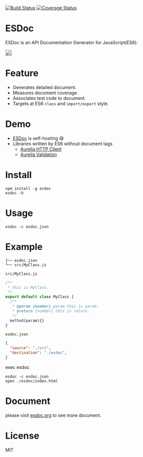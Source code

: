 [![Build Status](https://travis-ci.org/h13i32maru/esdoc.svg?branch=master)](https://travis-ci.org/h13i32maru/esdoc)
[![Coverage Status](https://coveralls.io/repos/h13i32maru/esdoc/badge.svg)](https://coveralls.io/r/h13i32maru/esdoc)
<span class="esdoc-coverage"></span>

# ESDoc

ESDoc is an API Documentation Generator for JavaScript(ES6).

<img class="screen-shot" src="https://esdoc.org/image/top.png" style="max-width: 500px; border: 1px solid rgba(0,0,0,0.1); box-shadow: 1px 1px 1px rgba(0,0,0,0.5);">

# Feature
- Generates detailed document.
- Measures document coverage.
- Associates test code to document.
- Targets at ES6 ``class`` and ``import/export`` style.

# Demo
- [ESDoc](https://esdoc.org/esdoc) is self-hosting &#x1F604;
- Libraries written by ES6 without document tags
  - [Aurelia HTTP Client](https://esdoc.org/demo/aurelia-http-client/esdoc)
  - [Aurelia Validation](https://esdoc.org/demo/aurelia-validation/esdoc)

# Install

```
npm install -g esdoc
esdoc -h
```

# Usage

```
esdoc -c esdoc.json
```

# Example
```
├── esdoc.json
└── src/MyClass.js
```

``src/MyClass.js``

```javascript
/**
 * this is MyClass.
 */
export default class MyClass {
  /**
   * @param {number} param this is param.
   * @return {number} this is return.
   */
  method(param){}
}
```

``esdoc.json``

```json
{
  "source": "./src",
  "destination": "./esdoc",
}
```

exec esdoc

```
esdoc -c esdoc.json
open ./esdoc/index.html
```

# Document
please visit [esdoc.org](https://esdoc.org) to see more document.

# License
MIT
